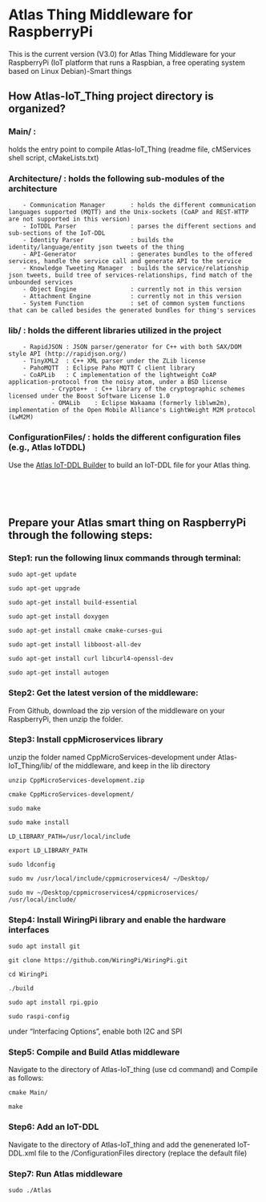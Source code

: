 # Atlas Thing Middleware for RaspberryPi

This is the current version (V3.0) for Atlas Thing Middleware for your RaspberryPi (IoT platform that runs a Raspbian, a free operating system based on Linux Debian)-Smart things

## How Atlas-IoT_Thing project directory is organized?

### Main/ : 
holds the entry point to compile Atlas-IoT_Thing  (readme file, cMServices shell script, cMakeLists.txt)

### Architecture/ : holds the following sub-modules of the architecture
		- Communication Manager       : holds the different communication languages supported (MQTT) and the Unix-sockets (CoAP and REST-HTTP are not supported in this version)
		- IoTDDL Parser               : parses the different sections and sub-sections of the IoT-DDL
		- Identity Parser             : builds the identity/language/entity json tweets of the thing
		- API-Generator               : generates bundles to the offered services, handle the service call and generate API to the service 
		- Knowledge Tweeting Manager  : builds the service/relationship json tweets, build tree of services-relationships, find match of the unbounded services
		- Object Engine               : currently not in this version
		- Attachment Engine           : currently not in this version
		- System Function             : set of common system functions that can be called besides the generated bundles for thing's services

### lib/ : holds the different libraries utilized in the project
		- RapidJSON : JSON parser/generator for C++ with both SAX/DOM style API (http://rapidjson.org/)
		- TinyXML2  : C++ XML parser under the ZLib license
		- PahoMQTT  : Eclipse Paho MQTT C client library
		- CoAPLib   : C implementation of the lightweight CoAP application-protocol from the noisy atom, under a BSD license
	            - Crypto++  : C++ library of the cryptographic schemes licensed under the Boost Software License 1.0
	            - OMALib    : Eclipse Wakaama (formerly liblwm2m), implementation of the Open Mobile Alliance's LightWeight M2M protocol (LwM2M)

### ConfigurationFiles/ : holds the different configuration files (e.g., Atlas IoTDDL) 
Use the [Atlas IoT-DDL Builder](https://www.cise.ufl.edu/~helal/Atlas-IoT-DDL-Builder.html)  to build an IoT-DDL file for your Atlas thing.

<br/>
<br/>
<br/>


## Prepare your Atlas smart thing on RaspberryPi through the following steps:

### Step1: run the following linux commands through terminal:

```
sudo apt-get update
```

```
sudo apt-get upgrade
```

```
sudo apt-get install build-essential
```

```
sudo apt-get install doxygen
```

```
sudo apt-get install cmake cmake-curses-gui
```

```
sudo apt-get install libboost-all-dev
```

```
sudo apt-get install curl libcurl4-openssl-dev
```

```
sudo apt-get install autogen
```

### Step2: Get the latest version of the middleware:
From Github, download the zip version of the middleware on your RaspberryPi, then unzip the folder.

### Step3: Install cppMicroservices library
unzip the folder named CppMicroServices-development under Atlas-IoT_Thing/lib/ of the middleware, and keep in the lib directory

```
unzip CppMicroServices-development.zip
```

```
cmake CppMicroServices-development/
```

```
sudo make
```

```
sudo make install
```

```
LD_LIBRARY_PATH=/usr/local/include
```

```
export LD_LIBRARY_PATH
```

```
sudo ldconfig
```

```
sudo mv /usr/local/include/cppmicroservices4/ ~/Desktop/
```

```
sudo mv ~/Desktop/cppmicroservices4/cppmicroservices/ /usr/local/include/
```


### Step4: Install WiringPi library and enable the hardware interfaces
```
sudo apt install git
```

```
git clone https://github.com/WiringPi/WiringPi.git
```

```
cd WiringPi
```

```
./build
```

```
sudo apt install rpi.gpio
```

```
sudo raspi-config
```

under “Interfacing Options”, enable both I2C and SPI

### Step5: Compile and Build Atlas middleware
Navigate to the directory of Atlas-IoT_thing (use cd command) and Compile as follows:

```
cmake Main/
```

```
make
```

### Step6: Add an IoT-DDL
Navigate to the directory of Atlas-IoT_thing and add the genenerated IoT-DDL.xml file to the /ConfigurationFiles directory (replace the default file)

### Step7: Run Atlas middleware
```
sudo ./Atlas
```






